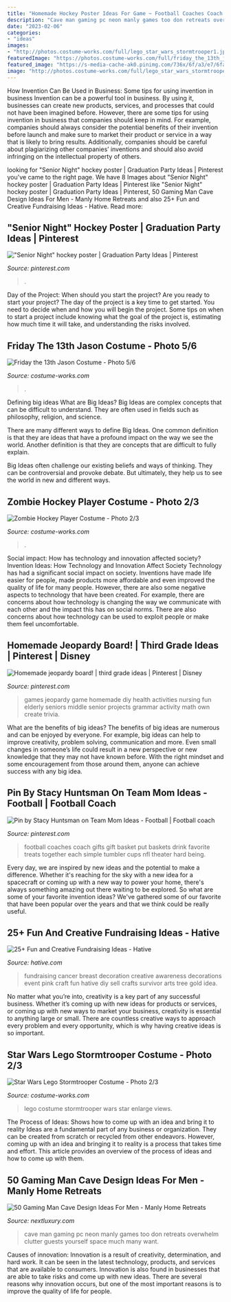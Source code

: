 ```yaml
---
title: "Homemade Hockey Poster Ideas For Game ~ Football Coaches Coach Gifts Gift Basket Put Baskets Drink Favorite Treats Together Each Simple Tumbler Cups Nfl Theater Hard Being"
description: "Cave man gaming pc neon manly games too don retreats overwhelm clutter guests yourself space much many want"
date: "2023-02-06"
categories:
- "ideas"
images:
- "http://photos.costume-works.com/full/lego_star_wars_stormtrooper1.jpg"
featuredImage: "https://photos.costume-works.com/full/friday_the_13th_jason4.jpg"
featured_image: "https://s-media-cache-ak0.pinimg.com/736x/6f/a3/e7/6fa3e7da4c65165c0a9bd23bd453e22b.jpg"
image: "http://photos.costume-works.com/full/lego_star_wars_stormtrooper1.jpg"
---
```



How Invention Can Be Used in Business: Some tips for using invention in business
Invention can be a powerful tool in business. By using it, businesses can create new products, services, and processes that could not have been imagined before. However, there are some tips for using invention in business that companies should keep in mind. For example, companies should always consider the potential benefits of their invention before launch and make sure to market their product or service in a way that is likely to bring results. Additionally, companies should be careful about plagiarizing other companies’ inventions and should also avoid infringing on the intellectual property of others.

	

		
looking for &quot;Senior Night&quot; hockey poster | Graduation Party Ideas | Pinterest you've came to the right page. We have 8 Images about &quot;Senior Night&quot; hockey poster | Graduation Party Ideas | Pinterest like &quot;Senior Night&quot; hockey poster | Graduation Party Ideas | Pinterest, 50 Gaming Man Cave Design Ideas For Men - Manly Home Retreats and also 25+ Fun and Creative Fundraising Ideas - Hative. Read more:
		
    
## &quot;Senior Night&quot; Hockey Poster | Graduation Party Ideas | Pinterest

<img loading=lazy src="https://s-media-cache-ak0.pinimg.com/736x/6f/a3/e7/6fa3e7da4c65165c0a9bd23bd453e22b.jpg" onerror="this.onerror=null;this.src='https://tse3.mm.bing.net/th?id=OIP.Nz42qSBQc4secPJ8PTeK1gHaJ3&amp;pid=15.1';" alt="&quot;Senior Night&quot; hockey poster | Graduation Party Ideas | Pinterest">

_Source: pinterest.com_

>. 

	

Day of the Project: When should you start the project?
Are you ready to start your project? The day of the project is a key time to get started. You need to decide when and how you will begin the project. Some tips on when to start a project include knowing what the goal of the project is, estimating how much time it will take, and understanding the risks involved.

    
## Friday The 13th Jason Costume - Photo 5/6

<img loading=lazy src="https://photos.costume-works.com/full/friday_the_13th_jason4.jpg" onerror="this.onerror=null;this.src='https://tse3.mm.bing.net/th?id=OIP.Onj5TyD2D7_Lc1mEXF_DUwHaLH&amp;pid=15.1';" alt="Friday the 13th Jason Costume - Photo 5/6">

_Source: costume-works.com_

>. 

	

Defining big ideas
What are Big Ideas?
Big Ideas are complex concepts that can be difficult to understand. They are often used in fields such as philosophy, religion, and science.

There are many different ways to define Big Ideas. One common definition is that they are ideas that have a profound impact on the way we see the world. Another definition is that they are concepts that are difficult to fully explain.

Big Ideas often challenge our existing beliefs and ways of thinking. They can be controversial and provoke debate. But ultimately, they help us to see the world in new and different ways.

    
## Zombie Hockey Player Costume - Photo 2/3

<img loading=lazy src="https://photos.costume-works.com/full/zombie_hockey_player2.jpg" onerror="this.onerror=null;this.src='https://tse3.mm.bing.net/th?id=OIP.PuyRzYBbpyIAVZAUDWI53wHaJ3&amp;pid=15.1';" alt="Zombie Hockey Player Costume - Photo 2/3">

_Source: costume-works.com_

>. 

	

Social impact: How has technology and innovation affected society?
Invention Ideas: How Technology and Innovation Affect Society
Technology has had a significant social impact on society. Inventions have made life easier for people, made products more affordable and even improved the quality of life for many people. However, there are also some negative aspects to technology that have been created. For example, there are concerns about how technology is changing the way we communicate with each other and the impact this has on social norms. There are also concerns about how technology can be used to exploit people or make them feel uncomfortable.

    
## Homemade Jeopardy Board! | Third Grade Ideas | Pinterest | Disney

<img loading=lazy src="https://s-media-cache-ak0.pinimg.com/736x/4c/cf/95/4ccf95758bbfc14c9d7cabd7ed4f55ed.jpg" onerror="this.onerror=null;this.src='https://tse1.mm.bing.net/th?id=OIP.7mursW89i3eMieXYjBUXzwHaJ4&amp;pid=15.1';" alt="Homemade jeopardy board! | third grade ideas | Pinterest | Disney">

_Source: pinterest.com_

>games jeopardy game homemade diy health activities nursing fun elderly seniors middle senior projects grammar activity math own create trivia. 

	

What are the benefits of big ideas?
The benefits of big ideas are numerous and can be enjoyed by everyone. For example, big ideas can help to improve creativity, problem solving, communication and more. Even small changes in someone’s life could result in a new perspective or new knowledge that they may not have known before. With the right mindset and some encouragement from those around them, anyone can achieve success with any big idea.

    
## Pin By Stacy Huntsman On Team Mom Ideas - Football | Football Coach

<img loading=lazy src="https://i.pinimg.com/originals/d0/e2/04/d0e20414538a381346bbcd2c470c9bb5.jpg" onerror="this.onerror=null;this.src='https://tse1.mm.bing.net/th?id=OIP.sYZiT4vrq2NKnSviftKiRAHaHa&amp;pid=15.1';" alt="Pin by Stacy Huntsman on Team Mom Ideas - Football | Football coach">

_Source: pinterest.com_

>football coaches coach gifts gift basket put baskets drink favorite treats together each simple tumbler cups nfl theater hard being. 

	

Every day, we are inspired by new ideas and the potential to make a difference. Whether it's reaching for the sky with a new idea for a spacecraft or coming up with a new way to power your home, there's always something amazing out there waiting to be explored. So what are some of your favorite invention ideas? We've gathered some of our favorite that have been popular over the years and that we think could be really useful.

    
## 25+ Fun And Creative Fundraising Ideas - Hative

<img loading=lazy src="https://hative.com/wp-content/uploads/2014/04/fundraising-ideas/21-breast-cancer-decoration.jpg" onerror="this.onerror=null;this.src='https://tse2.mm.bing.net/th?id=OIP.jz0OSy2jNQtHOANugu0CBgHaDz&amp;pid=15.1';" alt="25+ Fun and Creative Fundraising Ideas - Hative">

_Source: hative.com_

>fundraising cancer breast decoration creative awareness decorations event pink craft fun hative diy sell crafts survivor arts tree gold idea. 

	

No matter what you’re into, creativity is a key part of any successful business. Whether it’s coming up with new ideas for products or services, or coming up with new ways to market your business, creativity is essential to anything large or small. There are countless creative ways to approach every problem and every opportunity, which is why having creative ideas is so important.

    
## Star Wars Lego Stormtrooper Costume - Photo 2/3

<img loading=lazy src="http://photos.costume-works.com/full/lego_star_wars_stormtrooper1.jpg" onerror="this.onerror=null;this.src='https://tse1.mm.bing.net/th?id=OIP.uy1PxZJc_K2bGMwDjm04qQHaJ9&amp;pid=15.1';" alt="Star Wars Lego Stormtrooper Costume - Photo 2/3">

_Source: costume-works.com_

>lego costume stormtrooper wars star enlarge views. 

	

The Process of Ideas: Shows how to come up with an idea and bring it to reality
Ideas are a fundamental part of any business or organization. They can be created from scratch or recycled from other endeavors. However, coming up with an idea and bringing it to reality is a process that takes time and effort. This article provides an overview of the process of ideas and how to come up with them.

    
## 50 Gaming Man Cave Design Ideas For Men - Manly Home Retreats

<img loading=lazy src="http://nextluxury.com/wp-content/uploads/blue-neon-light-pc-desktop-gaming-man-cave.jpg" onerror="this.onerror=null;this.src='https://tse3.mm.bing.net/th?id=OIP.7pZOUjzMWpiiKCRmPVwh2gHaGK&amp;pid=15.1';" alt="50 Gaming Man Cave Design Ideas For Men - Manly Home Retreats">

_Source: nextluxury.com_

>cave man gaming pc neon manly games too don retreats overwhelm clutter guests yourself space much many want. 

	

Causes of innovation:
Innovation is a result of creativity, determination, and hard work. It can be seen in the latest technology, products, and services that are available to consumers. Innovation is also found in businesses that are able to take risks and come up with new ideas. There are several reasons why innovation occurs, but one of the most important reasons is to improve the quality of life for people.

